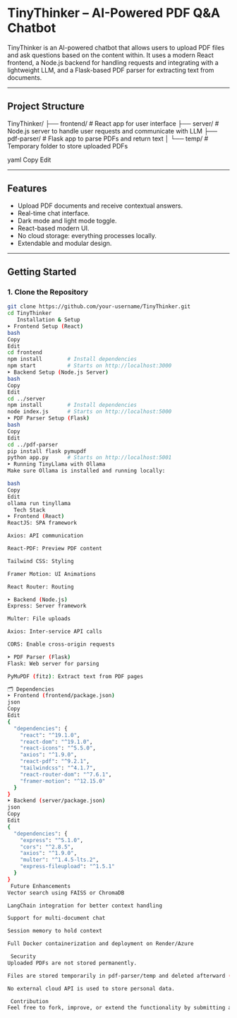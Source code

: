 # TinyThinker – AI-Powered PDF Q&A Chatbot

TinyThinker is an AI-powered chatbot that allows users to upload PDF files and ask questions based on the content within. It uses a modern React frontend, a Node.js backend for handling requests and integrating with a lightweight LLM, and a Flask-based PDF parser for extracting text from documents.

---

##  Project Structure

TinyThinker/
├── frontend/ # React app for user interface
├── server/ # Node.js server to handle user requests and communicate with LLM
├── pdf-parser/ # Flask app to parse PDFs and return text
│ └── temp/ # Temporary folder to store uploaded PDFs

yaml
Copy
Edit

---

##  Features

- Upload PDF documents and receive contextual answers.
- Real-time chat interface.
- Dark mode and light mode toggle.
- React-based modern UI.
- No cloud storage: everything processes locally.
- Extendable and modular design.

---

##  Getting Started

### 1. Clone the Repository

```bash
git clone https://github.com/your-username/TinyThinker.git
cd TinyThinker
   Installation & Setup
➤ Frontend Setup (React)
bash
Copy
Edit
cd frontend
npm install        # Install dependencies
npm start          # Starts on http://localhost:3000
➤ Backend Setup (Node.js Server)
bash
Copy
Edit
cd ../server
npm install        # Install dependencies
node index.js      # Starts on http://localhost:5000
➤ PDF Parser Setup (Flask)
bash
Copy
Edit
cd ../pdf-parser
pip install flask pymupdf
python app.py      # Starts on http://localhost:5001
➤ Running TinyLlama with Ollama
Make sure Ollama is installed and running locally:

bash
Copy
Edit
ollama run tinyllama
  Tech Stack
➤ Frontend (React)
ReactJS: SPA framework

Axios: API communication

React-PDF: Preview PDF content

Tailwind CSS: Styling

Framer Motion: UI Animations

React Router: Routing

➤ Backend (Node.js)
Express: Server framework

Multer: File uploads

Axios: Inter-service API calls

CORS: Enable cross-origin requests

➤ PDF Parser (Flask)
Flask: Web server for parsing

PyMuPDF (fitz): Extract text from PDF pages

🗂 Dependencies
➤ Frontend (frontend/package.json)
json
Copy
Edit
{
  "dependencies": {
    "react": "^19.1.0",
    "react-dom": "^19.1.0",
    "react-icons": "^5.5.0",
    "axios": "^1.9.0",
    "react-pdf": "^9.2.1",
    "tailwindcss": "^4.1.7",
    "react-router-dom": "^7.6.1",
    "framer-motion": "^12.15.0"
  }
}
➤ Backend (server/package.json)
json
Copy
Edit
{
  "dependencies": {
    "express": "^5.1.0",
    "cors": "^2.8.5",
    "axios": "^1.9.0",
    "multer": "^1.4.5-lts.2",
    "express-fileupload": "^1.5.1"
  }
}
 Future Enhancements
Vector search using FAISS or ChromaDB

LangChain integration for better context handling

Support for multi-document chat

Session memory to hold context

Full Docker containerization and deployment on Render/Azure

 Security
Uploaded PDFs are not stored permanently.

Files are stored temporarily in pdf-parser/temp and deleted afterward (recommended).

No external cloud API is used to store personal data.

 Contribution
Feel free to fork, improve, or extend the functionality by submitting a pull request.

